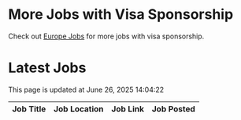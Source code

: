 # More Jobs with Visa Sponsorship

Check out [Europe Jobs](https://github.com/sureshparimi/europejobs#latest-jobs) for more jobs with visa sponsorship.

# Latest Jobs

This page is updated at June 26, 2025 14:04:22

| Job Title | Job Location | Job Link | Job Posted |
| --- | --- | --- | --- |
